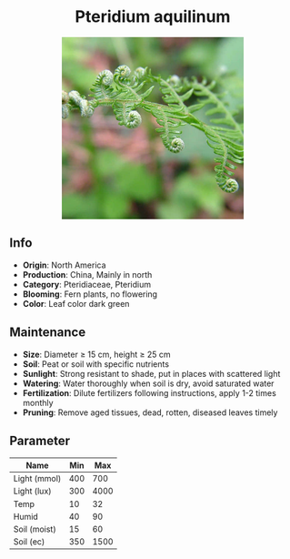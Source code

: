 <h1 align='center'>Pteridium aquilinum</h1>
<p align="center">
    <img 
        align='center'
        width='320'
        src="../images/pteridium aquilinum.png" 
        alt='Pteridium aquilinum' />
</p>

## Info

 - **Origin**: North America
 - **Production**: China, Mainly in north
 - **Category**: Pteridiaceae, Pteridium
 - **Blooming**: Fern plants, no flowering
 - **Color**: Leaf color dark green

## Maintenance

 - **Size**: Diameter ≥ 15 cm, height ≥ 25 cm
 - **Soil**: Peat or soil with specific nutrients
 - **Sunlight**: Strong resistant to shade, put in places with scattered light
 - **Watering**: Water thoroughly when soil is dry, avoid saturated water
 - **Fertilization**: Dilute fertilizers following instructions, apply 1-2 times monthly
 - **Pruning**: Remove aged tissues, dead, rotten, diseased leaves timely

## Parameter

| Name         | Min  | Max   |
|--------------|------|-------|
| Light (mmol) | 400 | 700  |
| Light (lux)  | 300 | 4000 |
| Temp         | 10    | 32    |
| Humid        | 40   | 90    |
| Soil (moist) | 15   | 60    |
| Soil (ec)    | 350  | 1500  |